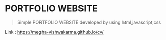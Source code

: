 # PORTFOLIO WEBSITE

  > Simple PORTFOLIO WEBSITE developed by using html,javascript,css

Link : https://megha-vishwakarma.github.io/cv/
